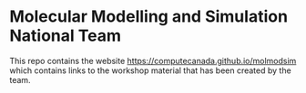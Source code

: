 # Molecular Modelling and Simulation National Team

This repo contains the website https://computecanada.github.io/molmodsim
which contains links to the workshop material that has been created by the team.